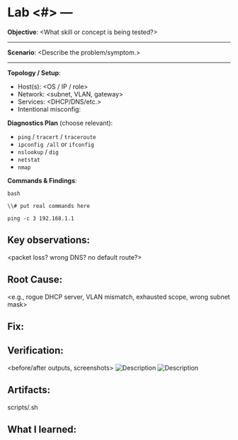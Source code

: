 # Lab <#> — <Short Title>

**Objective**: <What skill or concept is being tested?>

---

**Scenario**: <Describe the problem/symptom.>

---

**Topology / Setup**:

- Host(s): <OS / IP / role>
- Network: <subnet, VLAN, gateway>
- Services: <DHCP/DNS/etc.>
- Intentional misconfig: <what you broke on purpose>

**Diagnostics Plan** (choose relevant):

- `ping` / `tracert` / `traceroute`
- `ipconfig /all` or `ifconfig`
- `nslookup` / `dig`
- `netstat`
- `nmap`

**Commands \& Findings**:

```
bash

\\# put real commands here

ping -c 3 192.168.1.1
```

## Key observations:

<packet loss? wrong DNS? no default route?>

## Root Cause:

<e.g., rogue DHCP server, VLAN mismatch, exhausted scope, wrong subnet mask>

## Fix:

<exact change you made>

## Verification:

<before/after outputs, screenshots>
![Description](/images/lab{#}-{title}.png)
![Description](/images/lab{#}-{title}.png)

## Artifacts:

scripts/<helper>.sh

## What I learned:

<bullet points>
